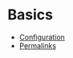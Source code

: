 # Basics

  - [Configuration](02_basics/01_configuration.md) 
  - [Permalinks](02_basics/02_permalinks.md) 
